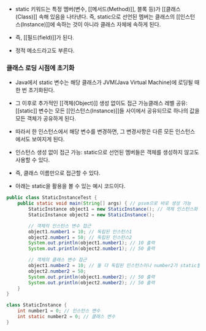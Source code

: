 - static 키워드는 특정 멤버(변수, [[메서드(Method)]], 블록 등)가 [[클래스(Class)]] 속해 있음을 나타낸다. 즉, static으로 선언된 멤버는 클래스의 [[인스턴스(Instance)]]에 속하는 것이 아니라 클래스 자체에 속하게 된다.

- 즉, [[필드(field)]]가 된다.
- 정적 메소드라고도 부른다.

### 클래스 로딩 시점에 초기화
- Java에서 static 변수는 해당 클래스가 JVM(Java Virtual Machine)에 로딩될 때 한 번 초기화된다. 

- 그 이후로 추가적인 [[객체(Object)]] 생성 없이도 접근 가능클래스 레벨 공유: [[static]] 변수는 모든 [[인스턴스(Instance)]]들 사이에서 공유되므로 하나의 값을 모든 객체가 공유하게 된다. 
- 따라서 한 인스턴스에서 해당 변수를 변경하면, 그 변경사항은 다른 모든 인스턴스에서도 보여지게 된다.

- 인스턴스 생성 없이 접근 가능: static으로 선언된 멤버들은 객체를 생성하지 않고도 사용할 수 있다.
- 즉, 클래스 이름만으로 접근할 수 있다.

- 아래는 static을 활용을 볼 수 있는 예시 코드이다.

```java
public class StaticInstanceTest {
    public static void main(String[] args) { // psvm으로 바로 생성 가능
        StaticInstance object1 = new StaticInstance(); // 객체 인스턴스화
        StaticInstance object2 = new StaticInstance();

        // 객체의 인스턴스 변수 접근
        object1.number1 = 10; // 독립된 인스턴스1
        object2.number1 = 50; // 독립된 인스턴스2
        System.out.println(object1.number1); // 10 출력
        System.out.println(object2.number1); // 50 출력

        // 객체의 클래스 변수 접근
        object1.number2 = 10; // 둘 다 독립된 인스턴스이나 number2가 static필드 이므로 공유
        object2.number2 = 50;
        System.out.println(object1.number2); // 50 출력
        System.out.println(object2.number2); // 50 출력
    }
}

class StaticInstance {
	int number1 = 0; // 인스턴스 변수
	int static number2 = 0; // 클래스 변수
}
```
